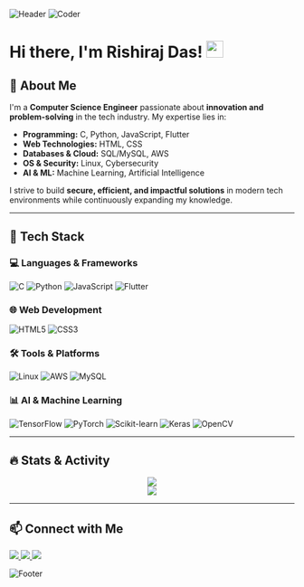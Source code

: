 ![Header](https://media.giphy.com/media/QTfX9Ejfra3ZmNxh6B/giphy.gif) ![Coder](https://media.giphy.com/media/qgQUggAC3Pfv687qPC/giphy.gif)

# Hi there, I'm Rishiraj Das! <img src="https://media.giphy.com/media/hvRJCLFzcasrR4ia7z/giphy.gif" width="30px">

## 🚀 About Me
I'm a **Computer Science Engineer** passionate about **innovation and problem-solving** in the tech industry. My expertise lies in:

- **Programming:** C, Python, JavaScript, Flutter
- **Web Technologies:** HTML, CSS
- **Databases & Cloud:** SQL/MySQL, AWS
- **OS & Security:** Linux, Cybersecurity
- **AI & ML:** Machine Learning, Artificial Intelligence

I strive to build **secure, efficient, and impactful solutions** in modern tech environments while continuously expanding my knowledge.

---

## 🔧 Tech Stack

### 💻 Languages & Frameworks
![C](https://img.shields.io/badge/-C-00599C?style=flat&logo=c&logoColor=white)
![Python](https://img.shields.io/badge/-Python-3776AB?style=flat&logo=python&logoColor=white)
![JavaScript](https://img.shields.io/badge/-JavaScript-F7DF1E?style=flat&logo=javascript&logoColor=black)
![Flutter](https://img.shields.io/badge/-Flutter-02569B?style=flat&logo=flutter&logoColor=white)

### 🌐 Web Development
![HTML5](https://img.shields.io/badge/-HTML5-E34F26?style=flat&logo=html5&logoColor=white)
![CSS3](https://img.shields.io/badge/-CSS3-1572B6?style=flat&logo=css3)

### 🛠️ Tools & Platforms
![Linux](https://img.shields.io/badge/-Linux-FCC624?style=flat&logo=linux&logoColor=black)
![AWS](https://img.shields.io/badge/-AWS-232F3E?style=flat&logo=amazon-aws&logoColor=white)
![MySQL](https://img.shields.io/badge/-MySQL-4479A1?style=flat&logo=mysql&logoColor=white)

### 📊 AI & Machine Learning
![TensorFlow](https://img.shields.io/badge/-TensorFlow-FF6F00?style=flat&logo=tensorflow&logoColor=white)
![PyTorch](https://img.shields.io/badge/-PyTorch-EE4C2C?style=flat&logo=pytorch&logoColor=white)
![Scikit-learn](https://img.shields.io/badge/-Scikit_Learn-F7931E?style=flat&logo=scikit-learn&logoColor=white)
![Keras](https://img.shields.io/badge/-Keras-D00000?style=flat&logo=keras&logoColor=white)
![OpenCV](https://img.shields.io/badge/-OpenCV-5C3EE8?style=flat&logo=opencv&logoColor=white)

---

## 🔥 Stats & Activity
<p align="center">
  <img src="https://github-readme-streak-stats.herokuapp.com/?user=RishirajDas&theme=tokyonight&hide_border=true" />
  <br>
  <img src="https://github-readme-stats.vercel.app/api?username=RishirajDas&show_icons=true&theme=tokyonight&hide_border=true" />
</p>

---

## 📫 Connect with Me
<p align="left">
  <a href="https://www.linkedin.com/in/rishiraj-das" target="_blank">
    <img src="https://img.shields.io/badge/-LinkedIn-0077B5?style=flat&logo=linkedin&logoColor=white" />
  </a>
  <a href="mailto:rishiraj.das@example.com">
    <img src="https://img.shields.io/badge/-Gmail-D14836?style=flat&logo=gmail&logoColor=white" />
  </a>
  <a href="https://github.com/RishirajDas">
    <img src="https://img.shields.io/badge/-GitHub-181717?style=flat&logo=github&logoColor=white" />
  </a>
</p>

![Footer](https://media.giphy.com/media/jpVnC65DmYeyRL4LHS/giphy.gif)
